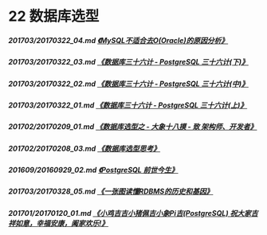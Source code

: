 # 22 数据库选型
##### 201703/20170322_04.md   [《MySQL不适合去O(Oracle)的原因分析》](../201703/20170322_04.md)  
##### 201703/20170322_03.md   [《数据库三十六计 - PostgreSQL 三十六计(下)》](../201703/20170322_03.md)  
##### 201703/20170322_02.md   [《数据库三十六计 - PostgreSQL 三十六计(中)》](../201703/20170322_02.md)  
##### 201703/20170322_01.md   [《数据库三十六计 - PostgreSQL 三十六计(上)》](../201703/20170322_01.md)  
##### 201702/20170209_01.md   [《数据库选型之 - 大象十八摸 - 致 架构师、开发者》](../201702/20170209_01.md)  
##### 201702/20170208_03.md   [《数据库选型思考》](../201702/20170208_03.md)  
##### 201609/20160929_02.md   [《PostgreSQL 前世今生》](../201609/20160929_02.md)  
##### 201703/20170328_05.md   [《一张图读懂RDBMS的历史和基因》](../201703/20170328_05.md)  
##### 201701/20170120_01.md   [《小鸡吉吉小猪佩吉小象Pi吉(PostgreSQL) 祝大家吉祥如意，幸福安康，阖家欢乐!》](../201701/20170120_01.md)  

